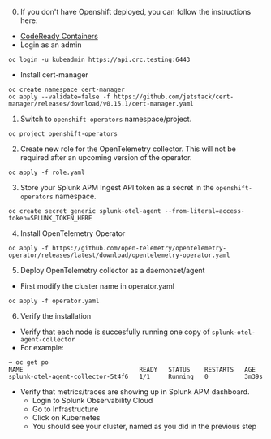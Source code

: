 0. If you don't have Openshift deployed, you can follow the instructions here:
* [CodeReady Containers](https://crc.dev/crc/#installation_gsg)
* Login as an admin
```
oc login -u kubeadmin https://api.crc.testing:6443
```
* Install cert-manager
```
oc create namespace cert-manager
oc apply --validate=false -f https://github.com/jetstack/cert-manager/releases/download/v0.15.1/cert-manager.yaml
```

1. Switch to `openshift-operators` namespace/project.
```
oc project openshift-operators
```

2. Create new role for the OpenTelemetry collector. This will not be required after an upcoming version of the operator.
```
oc apply -f role.yaml
```

3. Store your Splunk APM Ingest API token as a secret in the `openshift-operators` namespace.
```
oc create secret generic splunk-otel-agent --from-literal=access-token=SPLUNK_TOKEN_HERE
```

4. Install OpenTelemetry Operator
```
oc apply -f https://github.com/open-telemetry/opentelemetry-operator/releases/latest/download/opentelemetry-operator.yaml
```

5. Deploy OpenTelemetry collector as a daemonset/agent
* First modify the cluster name in operator.yaml
```
oc apply -f operator.yaml
```

6. Verify the installation
* Verify that each node is succesfully running one copy of ```splunk-otel-agent-collector```
* For example:
```
➜ oc get po
NAME                                READY   STATUS    RESTARTS   AGE
splunk-otel-agent-collector-5t4f6   1/1     Running   0          3m39s
```
* Verify that metrics/traces are showing up in Splunk APM dashboard.
  * Login to Splunk Observability Cloud
  * Go to Infrastructure
  * Click on Kubernetes
  * You should see your cluster, named as you did in the previous step